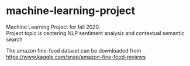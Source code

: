# machine-learning-project
Machine Learning Project for fall 2020.  
Project topic is centering NLP sentiment analysis and contextual semantic search

The amazon fine-food dataset can be downloaded from https://www.kaggle.com/snap/amazon-fine-food-reviews